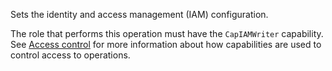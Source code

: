 Sets the identity and access management (IAM) configuration.

The role that performs this operation must have the `CapIAMWriter` capability.
See [Access control](/data-security/identity-and-access-management#access-control) for more information about how
capabilities are used to control access to operations.